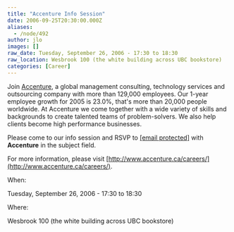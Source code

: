 ```yaml
---
title: "Accenture Info Session"
date: 2006-09-25T20:30:00.000Z
aliases:
  - /node/492
author: jlo
images: []
raw_date: Tuesday, September 26, 2006 - 17:30 to 18:30
raw_location: Wesbrook 100 (the white building across UBC bookstore)
categories: [Career]
---
```


Join [Accenture](http://www.accenture.ca), a global management consulting, technology services and outsourcing company with more than 129,000 employees. Our 1-year employee growth for 2005 is 23.0%, that's more than 20,000 people worldwide. At Accenture we come together with a wide variety of skills and backgrounds to create talented teams of problem-solvers. We also help clients become high performance businesses.

Please come to our info session and RSVP to [\[email protected\]](/cdn-cgi/l/email-protection#244745564141560a574156524d474157645146470a4745) with **Accenture** in the subject field.

For more information, please visit [http://www.accenture.ca/careers/](http://www.accenture.ca/careers/).

When: 

Tuesday, September 26, 2006 - 17:30 to 18:30

Where: 

Wesbrook 100 (the white building across UBC bookstore)
